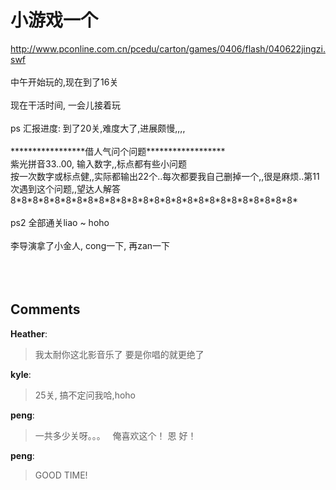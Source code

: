 # 小游戏一个

<div id="msgcns!9884D0A402622CB2!2364" class="bvMsg"><a href="http://www.pconline.com.cn/pcedu/carton/games/0406/flash/040622jingzi.swf">http://www.pconline.com.cn/pcedu/carton/games/0406/flash/040622jingzi.swf</a><br /><br />中午开始玩的,现在到了16关<br /><br />现在干活时间, 一会儿接着玩<br /><br />ps 汇报进度: 到了20关,难度大了,进展颇慢,,,,<br /><br />*****************借人气问个问题******************<br />紫光拼音33..00, 输入数字,,标点都有些小问题<br />按一次数字或标点健,,实际都输出22个..每次都要我自己删掉一个,,很是麻烦..第11次遇到这个问题,,望达人解答<br />8*8*8*8*8*8*8*8*8*8*8*8*8*8*8*8*8*8*8*8*8*8*8*8*8*8*<br /><br />ps2  全部通关liao ~ hoho<br /><br />李导演拿了小金人, cong一下, 再zan一下<br /><br /><br /><br /></div>

## Comments

**Heather**:
> 我太耐你这北影音乐了
要是你唱的就更绝了

**kyle**:
> 25关, 搞不定问我哈,hoho

**peng**:
> 一共多少关呀。。。
 
俺喜欢这个！ 恩 好！

**peng**:
> GOOD TIME!


